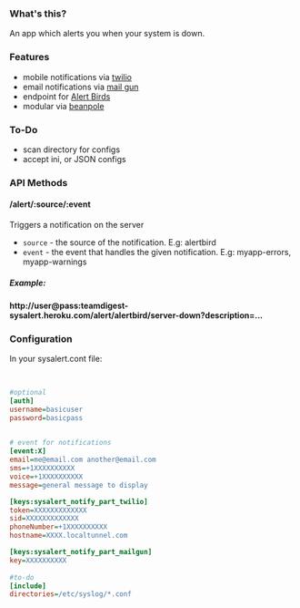 ### What's this?
      
An app which alerts you when your system is down.


### Features

- mobile notifications via [twilio](https://www.twilio.com/)     
- email notifications via [mail gun](http://mailgun.net)
- endpoint for [Alert Birds](https://alertbirds.appspot.com/)      
- modular via [beanpole](https://github.com/spiceapps/beanpole)                 

### To-Do
                              

- scan directory for configs  
- accept ini, or JSON configs                                                  
                          


### API Methods

#### /alert/:source/:event

Triggers a notification on the server   

- `source` - the source of the notification. E.g: alertbird
- `event` - the event that handles the given notification. E.g: myapp-errors, myapp-warnings    

##### Example:

**http://user@pass:teamdigest-sysalert.heroku.com/alert/alertbird/server-down?description=...**



### Configuration

In your sysalert.cont file:  





````ini     
                              
       
#optional      
[auth]
username=basicuser
password=basicpass     
               

# event for notifications
[event:X]
email=me@email.com another@email.com          
sms=+1XXXXXXXXXX
voice=+1XXXXXXXXXX 
message=general message to display

[keys:sysalert_notify_part_twilio]
token=XXXXXXXXXXXXX  
sid=XXXXXXXXXXXXX
phoneNumber=+1XXXXXXXXXX   
hostname=XXXX.localtunnel.com

[keys:sysalert_notify_part_mailgun]
key=XXXXXXXXXX           
         
#to-do
[include]
directories=/etc/syslog/*.conf
   
                        

````



       
                        



